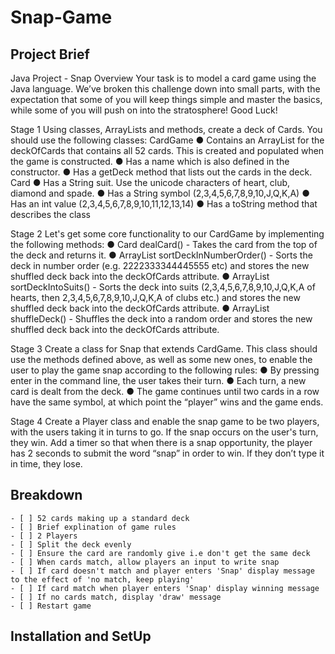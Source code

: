 # Snap-Game

## Project Brief
Java Project - Snap
Overview Your task is to model a card game using the Java language. We’ve broken this challenge down into small parts, with the expectation that some of you will keep things simple and master the basics, while some of you will push on into the stratosphere!
Good Luck!

Stage 1
Using classes, ArrayLists and methods, create a deck of Cards.
You should use the following classes:
CardGame
● Contains an ArrayList<Card> for the deckOfCards that contains all 52 cards. This is created and populated when the game is constructed.
● Has a name which is also defined in the constructor.
● Has a getDeck method that lists out the cards in the deck.
Card
● Has a String suit. Use the unicode characters of heart, club, diamond and spade.
● Has a String symbol (2,3,4,5,6,7,8,9,10,J,Q,K,A)
● Has an int value (2,3,4,5,6,7,8,9,10,11,12,13,14)
● Has a toString method that describes the class

Stage 2
Let's get some core functionality to our CardGame by implementing the following methods:
● Card dealCard() - Takes the card from the top of the deck and returns it.
● ArrayList<Card> sortDeckInNumberOrder() - Sorts the deck in number order (e.g. 2222333344445555 etc) and stores the new shuffled deck back into the deckOfCards attribute.
● ArrayList<Card> sortDeckIntoSuits() - Sorts the deck into suits (2,3,4,5,6,7,8,9,10,J,Q,K,A of hearts, then 2,3,4,5,6,7,8,9,10,J,Q,K,A of clubs etc.) and stores the new shuffled deck back into the deckOfCards attribute.
● ArrayList<Card> shuffleDeck() - Shuffles the deck into a random order and stores the new shuffled deck back into the deckOfCards attribute.

Stage 3
Create a class for Snap that extends CardGame. This class should use the methods defined above, as well as some new ones, to enable the user to play the game snap according to the following rules:
● By pressing enter in the command line, the user takes their turn.
● Each turn, a new card is dealt from the deck.
● The game continues until two cards in a row have the same symbol, at which point the “player” wins and the game ends.

Stage 4
Create a Player class and enable the snap game to be two players, with the users taking it in turns to go. If the snap occurs on the user's turn, they win. Add a timer so that when there is a snap opportunity, the player has 2 seconds to submit the word “snap” in order to win. If they don’t type it in time, they lose.

## Breakdown

    - [ ] 52 cards making up a standard deck
    - [ ] Brief explination of game rules
    - [ ] 2 Players 
    - [ ] Split the deck evenly
    - [ ] Ensure the card are randomly give i.e don't get the same deck
    - [ ] When cards match, allow players an input to write snap
    - [ ] If card doesn't match and player enters 'Snap' display message to the effect of 'no match, keep playing'
    - [ ] If card match when player enters 'Snap' display winning message
    - [ ] If no cards match, display 'draw' message
    - [ ] Restart game

## Installation and SetUp

